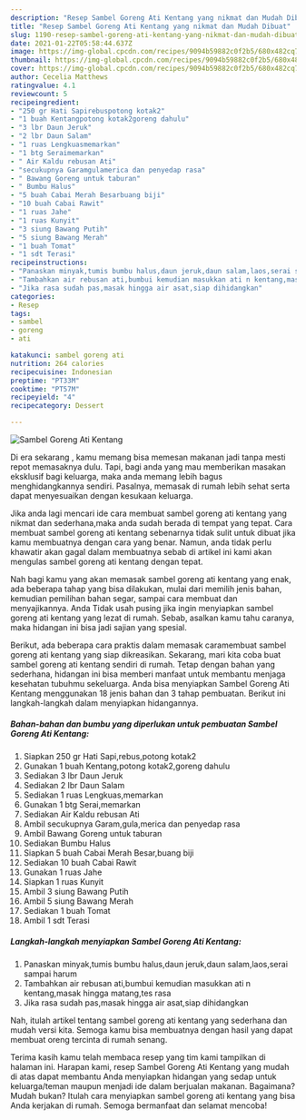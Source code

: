 ```yaml
---
description: "Resep Sambel Goreng Ati Kentang yang nikmat dan Mudah Dibuat"
title: "Resep Sambel Goreng Ati Kentang yang nikmat dan Mudah Dibuat"
slug: 1190-resep-sambel-goreng-ati-kentang-yang-nikmat-dan-mudah-dibuat
date: 2021-01-22T05:58:44.637Z
image: https://img-global.cpcdn.com/recipes/9094b59882c0f2b5/680x482cq70/sambel-goreng-ati-kentang-foto-resep-utama.jpg
thumbnail: https://img-global.cpcdn.com/recipes/9094b59882c0f2b5/680x482cq70/sambel-goreng-ati-kentang-foto-resep-utama.jpg
cover: https://img-global.cpcdn.com/recipes/9094b59882c0f2b5/680x482cq70/sambel-goreng-ati-kentang-foto-resep-utama.jpg
author: Cecelia Matthews
ratingvalue: 4.1
reviewcount: 5
recipeingredient:
- "250 gr Hati Sapirebuspotong kotak2"
- "1 buah Kentangpotong kotak2goreng dahulu"
- "3 lbr Daun Jeruk"
- "2 lbr Daun Salam"
- "1 ruas Lengkuasmemarkan"
- "1 btg Seraimemarkan"
- " Air Kaldu rebusan Ati"
- "secukupnya Garamgulamerica dan penyedap rasa"
- " Bawang Goreng untuk taburan"
- " Bumbu Halus"
- "5 buah Cabai Merah Besarbuang biji"
- "10 buah Cabai Rawit"
- "1 ruas Jahe"
- "1 ruas Kunyit"
- "3 siung Bawang Putih"
- "5 siung Bawang Merah"
- "1 buah Tomat"
- "1 sdt Terasi"
recipeinstructions:
- "Panaskan minyak,tumis bumbu halus,daun jeruk,daun salam,laos,serai sampai harum"
- "Tambahkan air rebusan ati,bumbui kemudian masukkan ati n kentang,masak hingga matang,tes rasa"
- "Jika rasa sudah pas,masak hingga air asat,siap dihidangkan"
categories:
- Resep
tags:
- sambel
- goreng
- ati

katakunci: sambel goreng ati 
nutrition: 264 calories
recipecuisine: Indonesian
preptime: "PT33M"
cooktime: "PT57M"
recipeyield: "4"
recipecategory: Dessert

---
```



![Sambel Goreng Ati Kentang](https://img-global.cpcdn.com/recipes/9094b59882c0f2b5/680x482cq70/sambel-goreng-ati-kentang-foto-resep-utama.jpg)

Di era  sekarang , kamu memang bisa memesan makanan jadi tanpa mesti repot memasaknya dulu. Tapi, bagi anda yang mau memberikan masakan eksklusif bagi keluarga, maka anda memang lebih bagus menghidangkannya sendiri. Pasalnya, memasak di rumah lebih sehat serta dapat menyesuaikan dengan kesukaan keluarga.

Jika anda lagi mencari ide cara membuat sambel goreng ati kentang yang nikmat dan sederhana,maka anda sudah berada di tempat yang tepat. Cara membuat sambel goreng ati kentang  sebenarnya tidak sulit untuk dibuat jika kamu membuatnya dengan cara yang benar. Namun, anda tidak perlu khawatir akan gagal dalam membuatnya 
sebab di artikel ini kami akan mengulas sambel goreng ati kentang dengan tepat.  



Nah bagi kamu yang akan memasak sambel goreng ati kentang yang enak, ada beberapa tahap yang bisa dilakukan, mulai dari memilih jenis bahan, kemudian pemilihan bahan segar, sampai cara membuat dan menyajikannya. Anda Tidak usah pusing jika ingin menyiapkan sambel goreng ati kentang yang lezat di rumah. Sebab, asalkan kamu  tahu caranya, maka hidangan ini bisa jadi sajian yang spesial.

Berikut, ada beberapa cara praktis  dalam memasak caramembuat sambel goreng ati kentang yang siap dikreasikan. Sekarang, mari kita coba buat sambel goreng ati kentang sendiri di rumah. Tetap dengan bahan yang sederhana, hidangan ini bisa memberi manfaat untuk membantu menjaga kesehatan tubuhmu sekeluarga. Anda bisa menyiapkan Sambel Goreng Ati Kentang menggunakan 18 jenis bahan dan 3 tahap pembuatan. Berikut ini langkah-langkah dalam menyiapkan hidangannya.

<!--inarticleads1-->

##### Bahan-bahan dan bumbu yang diperlukan untuk pembuatan Sambel Goreng Ati Kentang:

1. Siapkan 250 gr Hati Sapi,rebus,potong kotak2
1. Gunakan 1 buah Kentang,potong kotak2,goreng dahulu
1. Sediakan 3 lbr Daun Jeruk
1. Sediakan 2 lbr Daun Salam
1. Sediakan 1 ruas Lengkuas,memarkan
1. Gunakan 1 btg Serai,memarkan
1. Sediakan  Air Kaldu rebusan Ati
1. Ambil secukupnya Garam,gula,merica dan penyedap rasa
1. Ambil  Bawang Goreng untuk taburan
1. Sediakan  Bumbu Halus
1. Siapkan 5 buah Cabai Merah Besar,buang biji
1. Sediakan 10 buah Cabai Rawit
1. Gunakan 1 ruas Jahe
1. Siapkan 1 ruas Kunyit
1. Ambil 3 siung Bawang Putih
1. Ambil 5 siung Bawang Merah
1. Sediakan 1 buah Tomat
1. Ambil 1 sdt Terasi




<!--inarticleads2-->

##### Langkah-langkah menyiapkan Sambel Goreng Ati Kentang:

1. Panaskan minyak,tumis bumbu halus,daun jeruk,daun salam,laos,serai sampai harum
1. Tambahkan air rebusan ati,bumbui kemudian masukkan ati n kentang,masak hingga matang,tes rasa
1. Jika rasa sudah pas,masak hingga air asat,siap dihidangkan




Nah, itulah artikel tentang  sambel goreng ati kentang  yang sederhana dan mudah versi kita. Semoga kamu bisa membuatnya dengan hasil yang dapat membuat oreng tercinta di rumah senang. 

Terima kasih kamu telah membaca resep yang tim kami tampilkan di halaman ini. Harapan kami, resep  Sambel Goreng Ati Kentang yang mudah di atas dapat membantu Anda menyiapkan hidangan yang sedap untuk keluarga/teman maupun menjadi ide dalam berjualan makanan. Bagaimana? Mudah bukan? Itulah cara menyiapkan sambel goreng ati kentang yang bisa Anda kerjakan di rumah. Semoga bermanfaat dan selamat mencoba!

